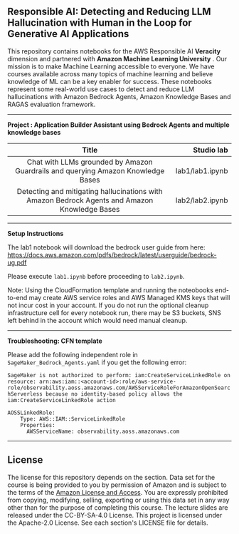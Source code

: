 ## Responsible AI: Detecting and Reducing LLM Hallucination with Human in the Loop for Generative AI Applications

This repository contains notebooks for the AWS Responsible AI __Veracity__ dimension and partnered with __Amazon Machine Learning University__ . Our mission is to make Machine Learning accessible to everyone. We have courses available across many topics of machine learning and believe knowledge of ML can be a key enabler for success. These notebooks represent some real-world use cases to detect and reduce LLM hallucinations with Amazon Bedrock Agents, Amazon Knowledge Bases and RAGAS evaluation framework.

---

__Project : Application Builder Assistant using Bedrock Agents and multiple knowledge bases__

| Title | Studio lab |
| :---: | ---: |
| Chat with LLMs grounded by Amazon Guardrails and querying Amazon Knowledge Bases | lab1/lab1.ipynb|
| Detecting and mitigating hallucinations with Amazon Bedrock Agents and Amazon Knowledge Bases | lab2/lab2.ipynb|
---

__Setup Instructions__

The lab1 notebook will download the bedrock user guide from here:
https://docs.aws.amazon.com/pdfs/bedrock/latest/userguide/bedrock-ug.pdf 

Please execute `lab1.ipynb` before proceeding to `lab2.ipynb`.

Note: Using the CloudFormation template and running the noteobooks end-to-end may create AWS service roles and AWS Managed KMS keys that will not incur cost in your account. If you do not run the optional cleanup infrastructure cell for every notebook run, there may be S3 buckets, SNS left behind in the account which would need manual cleanup.

---
__Troubleshooting: CFN template__

Please add the following independent role in `SageMaker_Bedrock_Agents.yaml` if you get the following error:

`SageMaker is not authorized to perform: iam:CreateServiceLinkedRole on resource: arn:aws:iam::<account-id>:role/aws-service-role/observability.aoss.amazonaws.com/AWSServiceRoleForAmazonOpenSearchServerless because no identity-based policy allows the iam:CreateServiceLinkedRole action`


```
AOSSLinkedRole:
    Type: AWS::IAM::ServiceLinkedRole
    Properties:
      AWSServiceName: observability.aoss.amazonaws.com
```

---

## License

The license for this repository depends on the section.  Data set for the course is being provided to you by permission of Amazon and is subject to the terms of the [Amazon License and Access](https://www.amazon.com/gp/help/customer/display.html?nodeId=201909000). You are expressly prohibited from copying, modifying, selling, exporting or using this data set in any way other than for the purpose of completing this course. The lecture slides are released under the CC-BY-SA-4.0 License.  This project is licensed under the Apache-2.0 License. See each section's LICENSE file for details.
